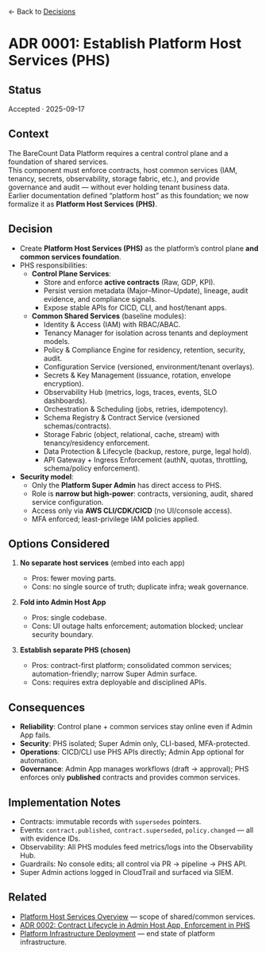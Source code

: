 ← Back to [Decisions](decisions-overview.md)

# ADR 0001: Establish Platform Host Services (PHS)

## Status
Accepted · 2025-09-17

## Context
The BareCount Data Platform requires a central control plane and a foundation of shared services.  
This component must enforce contracts, host common services (IAM, tenancy, secrets, observability, storage fabric, etc.), and provide governance and audit — without ever holding tenant business data.  
Earlier documentation defined “platform host” as this foundation; we now formalize it as **Platform Host Services (PHS)**.

## Decision
- Create **Platform Host Services (PHS)** as the platform’s control plane **and common services foundation**.  
- PHS responsibilities:  
  - **Control Plane Services**:  
    - Store and enforce **active contracts** (Raw, GDP, KPI).  
    - Persist version metadata (Major–Minor–Update), lineage, audit evidence, and compliance signals.  
    - Expose stable APIs for CICD, CLI, and host/tenant apps.  
  - **Common Shared Services** (baseline modules):  
    - Identity & Access (IAM) with RBAC/ABAC.  
    - Tenancy Manager for isolation across tenants and deployment models.  
    - Policy & Compliance Engine for residency, retention, security, audit.  
    - Configuration Service (versioned, environment/tenant overlays).  
    - Secrets & Key Management (issuance, rotation, envelope encryption).  
    - Observability Hub (metrics, logs, traces, events, SLO dashboards).  
    - Orchestration & Scheduling (jobs, retries, idempotency).  
    - Schema Registry & Contract Service (versioned schemas/contracts).  
    - Storage Fabric (object, relational, cache, stream) with tenancy/residency enforcement.  
    - Data Protection & Lifecycle (backup, restore, purge, legal hold).  
    - API Gateway + Ingress Enforcement (authN, quotas, throttling, schema/policy enforcement).  
- **Security model**:  
  - Only the **Platform Super Admin** has direct access to PHS.  
  - Role is **narrow but high-power**: contracts, versioning, audit, shared service configuration.  
  - Access only via **AWS CLI/CDK/CICD** (no UI/console access).  
  - MFA enforced; least-privilege IAM policies applied.  

## Options Considered
1) **No separate host services** (embed into each app)  
   - Pros: fewer moving parts.  
   - Cons: no single source of truth; duplicate infra; weak governance.  

2) **Fold into Admin Host App**  
   - Pros: single codebase.  
   - Cons: UI outage halts enforcement; automation blocked; unclear security boundary.  

3) **Establish separate PHS (chosen)**  
   - Pros: contract-first platform; consolidated common services; automation-friendly; narrow Super Admin surface.  
   - Cons: requires extra deployable and disciplined APIs.  

## Consequences
- **Reliability**: Control plane + common services stay online even if Admin App fails.  
- **Security**: PHS isolated; Super Admin only, CLI-based, MFA-protected.  
- **Operations**: CICD/CLI use PHS APIs directly; Admin App optional for automation.  
- **Governance**: Admin App manages workflows (draft → approval); PHS enforces only **published** contracts and provides common services.  

## Implementation Notes
- Contracts: immutable records with `supersedes` pointers.  
- Events: `contract.published`, `contract.superseded`, `policy.changed` — all with evidence IDs.  
- Observability: All PHS modules feed metrics/logs into the Observability Hub.  
- Guardrails: No console edits; all control via PR → pipeline → PHS API.  
- Super Admin actions logged in CloudTrail and surfaced via SIEM.  

## Related
- [Platform Host Services Overview](../phs/phs-01-overview.md) — scope of shared/common services.
- [ADR 0002: Contract Lifecycle in Admin Host App, Enforcement in PHS](ADR-0002.md)
- [Platform Infrastructure Deployment](../phs/phs-02-infrastructure.md) — end state of platform infrastructure.
